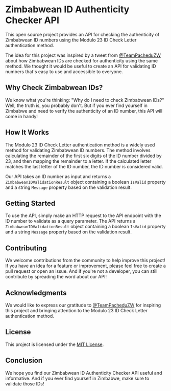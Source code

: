 # Zimbabwean ID Authenticity Checker API

This open source project provides an API for checking the authenticity of Zimbabwean ID numbers using the Modulo 23 ID Check Letter authentication method.

The idea for this project was inspired by a tweet from [@TeamPacheduZW](https://twitter.com/TeamPacheduZW) about how Zimbabwean IDs are checked for authenticity using the same method. We thought it would be useful to create an API for validating ID numbers that's easy to use and accessible to everyone.

## Why Check Zimbabwean IDs?

We know what you're thinking: "Why do I need to check Zimbabwean IDs?" Well, the truth is, you probably don't. But if you ever find yourself in Zimbabwe and need to verify the authenticity of an ID number, this API will come in handy!

## How It Works

The Modulo 23 ID Check Letter authentication method is a widely used method for validating Zimbabwean ID numbers. The method involves calculating the remainder of the first six digits of the ID number divided by 23, and then mapping the remainder to a letter. If the calculated letter matches the last letter of the ID number, the ID number is considered valid.

Our API takes an ID number as input and returns a `ZimbabweanIDValidationResult` object containing a boolean `IsValid` property and a string `Message` property based on the validation result.

## Getting Started

To use the API, simply make an HTTP request to the API endpoint with the ID number to validate as a query parameter. The API returns a `ZimbabweanIDValidationResult` object containing a boolean `IsValid` property and a string `Message` property based on the validation result.

## Contributing

We welcome contributions from the community to help improve this project! If you have an idea for a feature or improvement, please feel free to create a pull request or open an issue. And if you're not a developer, you can still contribute by spreading the word about our API!

## Acknowledgments

We would like to express our gratitude to [@TeamPacheduZW](https://twitter.com/TeamPacheduZW) for inspiring this project and bringing attention to the Modulo 23 ID Check Letter authentication method.

## License

This project is licensed under the [MIT License](LICENSE).

## Conclusion

We hope you find our Zimbabwean ID Authenticity Checker API useful and informative. And if you ever find yourself in Zimbabwe, make sure to validate those IDs!
